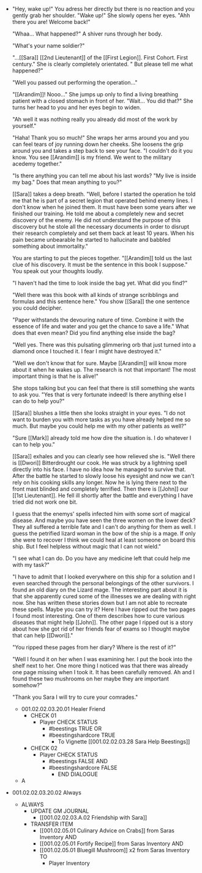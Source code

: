 - "Hey, wake up!" You adress her directly but there is no reaction and you gently grab her shoulder. "Wake up!" She slowly opens her eyes. "Ahh there you are! Welcome back!" 
  
  "Whaa... What happened?" A shiver runs through her body.
  
  "What's your name soldier?"
  
  "...[[Sara]] [[2nd Lieutenant]] of the [[First Legion]]. First Cohort. First century." She is clearly completely orientated. " But please tell me what happened?"
  
  "Well you passed out performing the operation..."
  
  "[[Arandim]]! Nooo..." She jumps up only to find a living breathing patient with a closed stomach in front of her. "Wait... You did that?" She turns her head to you and her eyes begin to widen. 
  
  "Ah well it was nothing really you already did most of the work by yourself."
  
  "Haha! Thank you so much!" She wraps her arms around you and you can feel tears of joy running down her cheeks. She loosens the grip around you and takes a step back to see your face. "I couldn't do it you know. You see [[Arandim]] is my friend. We went to the military acedemy together."
  
  "Is there anything you can tell me about his last words? "My live is inside my bag." Does that mean anything to you?"
  
  [[Sara]] takes a deep breath. "Well, before I started the operation he told me that he is part of a secret legion that operated behind enemy lines. I don't know when he joined them. It must have been some years after we finished our training. He told me about a completely new and secret discovery of the enemy. He did not understand the purpose of this discovery but he stole all the necessary documents in order to disrupt their research completely and set them back at least 10 years. When his pain became unbearable he started to hallucinate and babbled something about immortality."
  
  You are starting to put the pieces together. "[[Arandim]] told us the last clue of his discovery. It must be the sentence in this book I suppose." You speak out your thoughts loudly.
  
  "I haven't had the time to look inside the bag yet. What did you find?"
  
  "Well there was this book with all kinds of strange scribblings and formulas and this sentence here." You show [[Sara]] the one sentence you could decipher.
  
  "Paper withstands the devouring nature of time. Combine it with the essence of life and water and you get the chance to save a life." What does that even mean? Did you find anything else inside the bag?
  
  "Well yes. There was this pulsating glimmering orb that just turned into a diamond once I touched it. I fear I might have destroyed it."
  
  "Well we don't know that for sure. Maybe [[Arandim]] will know more about it when he wakes up. The research is not that important! The most important thing is that he is alive!" 
  
  She stops talking but you can feel that there is still something she wants to ask you. "Yes that is very fortunate indeed! Is there anything else I can do to help you?"
  
  [[Sara]] blushes a little then she looks straight in your eyes. "I do not want to burden you with more tasks as you have already helped me so much. But maybe you could help me with my other patients as well?"
  
  "Sure [[Mark]] already told me how dire the situation is. I do whatever I can to help you."
  
  [[Sara]] exhales and you can clearly see how relieved she is. "Well there is [[Dwori]] Bitterdrought our cook. He was struck by a lightning spell directly into his face. I have no idea how he managed to survive that. After the battle he started to slowly loose his eyesight and now we can't rely on his cooking skills any longer. Now he is lying there next to the front mast blinded and completely terrified. Then there is [[John]] our [[1st Lieutenant]]. He fell ill shortly after the battle and everything I have tried did not work one bit. 
  
  I guess that the enemys' spells infected him with some sort of magical disease. And maybe you have seen the three women on the lower deck? They all suffered a terrible fate and I can't do anything for them as well. I guess the petrified lizard woman in the bow of the ship is a mage. If only she were to recover I think we could heal at least someone on board this ship. But I feel helpless without magic that I can not wield."
  
  "I see what I can do. Do you have any medicine left that could help me with my task?"
  
  "I have to admit that I looked everywhere on this ship for a solution and I even searched through the personal belongings of the other survivors. I found an old diary on the Lizard mage. The interesting part about it is that she apparently cured some of the illnesses we are dealing with right now. She has written these stories down but I am not able to recreate these spells. Maybe you can try it? Here I have ripped out the two pages I found most interesting. One of them describes how to cure various diseases that might help [[John]]. The other page I ripped out is a story about how she got rid of her friends fear of exams so I thought maybe that can help [[Dwori]]."
  
  "You ripped these pages from her diary? Where is the rest of it?"
  
  "Well I found it on her when I was examining her. I put the book into the shelf next to her. One more thing I noticed was that there was already one page missing when I took it. It has been carefully removed. Ah and I found these two mushrooms on her maybe they are important somehow?"
  
  "Thank you Sara I will try to cure your comrades."
	- 001.02.02.03.20.01 Healer Friend
		- CHECK 01
			- Player CHECK STATUS
				- #beestings TRUE OR
				- #beestingshardcore TRUE
					- To Vignette [[001.02.02.03.28 Sara Help Beestings]]
		- CHECK 02
			- Player CHECK STATUS
				- #beestings FALSE AND
				- #beestingshardcore FALSE
					- END DIALOGUE
	- A
- 001.02.02.03.20.02 Always
	- ALWAYS
		- UPDATE GM JOURNAL
			- [[001.02.02.03.A.02 Friendship with Sara]]
		- TRANSFER ITEM
			- [[001.02.05.01 Culinary Advice on Crabs]] from Saras Inventory AND
			- [[001.02.05.01 Fortify Recipe]] from Saras Inventory AND
			- [[001.02.05.01 Bluegill Mushroom]] x2 from Saras Inventory TO
				- Player Inventory